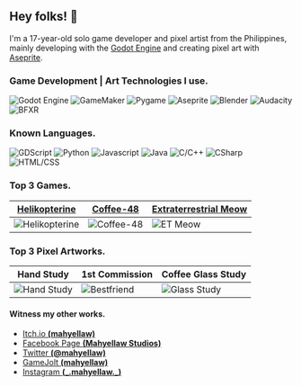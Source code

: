 ## Hey folks! 🧡
I'm a 17-year-old solo game developer and pixel artist from the Philippines, mainly developing with the [Godot Engine]( https://godotengine.org ) and creating pixel art with [Aseprite]( https://www.aseprite.org ).

### Game Development | Art Technologies I use.
![Godot Engine](https://img.shields.io/badge/game%20engine-Godot-blue)
![GameMaker](https://img.shields.io/badge/game%20engine-GameMaker-red)
![Pygame](https://img.shields.io/badge/graphics%20library-Pygame-3AA100)
![Aseprite](https://img.shields.io/badge/art%20software-Aseprite-E7E7E7)
![Blender](https://img.shields.io/badge/3D%20modeling-Blender-C6800D)
![Audacity](https://img.shields.io/badge/audio%20software-Audacity-E1C300)
![BFXR](https://img.shields.io/badge/audio%20software-BFXR-E1C98D)

### Known Languages.
![GDScript](https://img.shields.io/badge/GDScript-preferred-0A7300)
![Python](https://img.shields.io/badge/Python-preferred-0A7300)
![Javascript](https://img.shields.io/badge/Javascript-preferred-0A7300)
![Java](https://img.shields.io/badge/Java-known-A45700)
![C/C++](https://img.shields.io/badge/C/C++-known-A45700)
![CSharp](https://img.shields.io/badge/CSharp-known-A45700)
![HTML/CSS](https://img.shields.io/badge/HTML/CSS-known-A45700)

### Top 3 Games.

| [Helikopterine]( https://mahyellaw.itch.io/helikopterine )  | [Coffee-48]( https://mahyellaw.itch.io/coffee-48 ) | [Extraterrestrial Meow](https://gamejolt.com/games/et_meow/638515) |
| ------------- | ------------- | ------------- |
| ![Helikopterine](https://img.itch.zone/aW1nLzc1NDk1MjIucG5n/315x250%23c/Tz5UrI.png)  | ![Coffee-48](https://img.itch.zone/aW1nLzYyMTg5NjkucG5n/315x250%23c/%2BBdt7i.png)  | ![ET Meow](https://m.gjcdn.net/game-thumbnail/400/638515-ll-ygfv2kyp-v4.webp) |

### Top 3 Pixel Artworks.

| Hand Study | 1st Commission | Coffee Glass Study |
| ------------- | ------------- | ------------- |
| ![Hand Study](https://m.gjcdn.net/fireside-post-image/400/11014362-ll-zng2mp3v-v4.webp) | ![Bestfriend](https://m.gjcdn.net/fireside-post-image/400/8293017-skubid2u-v4.webp) | ![Glass Study](https://m.gjcdn.net/fireside-post-image/400/14347048-ll-hkiiyj3q-v4.webp) |

#### Witness my other works.
- [Itch.io **(mahyellaw)**]( https://mahyellaw.itch.io )
- [Facebook Page **(Mahyellaw Studios)**]( https://www.facebook.com/mahyellawStudios )
- [Twitter **(@mahyellaw)**]( https://twitter.com/mahyellaw )
- [GameJolt **(mahyellaw)**]( https://gamejolt.com/@mahyellaw )
- [Instagram **(\_.mahyellaw.\_)**]( https://www.instagram.com/_.mahyellaw._/ )
